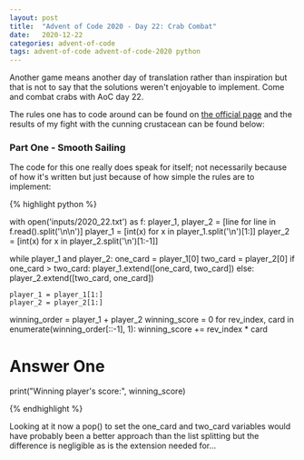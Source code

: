 ```yaml
---
layout: post
title:  "Advent of Code 2020 - Day 22: Crab Combat"
date:   2020-12-22 
categories: advent-of-code
tags: advent-of-code advent-of-code-2020 python
---
```


Another game means another day of translation rather than inspiration but
that is not to say that the solutions weren't enjoyable to implement. Come
and combat crabs with AoC day 22.

The rules one has to code around can be found on
[the official page](https://adventofcode.com/2020/day/22) and the results of my
fight with the cunning crustacean can be found below:

### Part One - Smooth Sailing

The code for this one really does speak for itself; not necessarily because of
how it's written but just because of how simple the rules are to implement:

{% highlight python %}

with open('inputs/2020_22.txt') as f:
    player_1, player_2 = [line for line in f.read().split('\n\n')]
    player_1 = [int(x) for x in player_1.split('\n')[1:]]
    player_2 = [int(x) for x in player_2.split('\n')[1:-1]]

while player_1 and player_2:
    one_card = player_1[0]
    two_card = player_2[0]
    if one_card > two_card:
        player_1.extend([one_card, two_card])
    else:
        player_2.extend([two_card, one_card])

    player_1 = player_1[1:]
    player_2 = player_2[1:]

winning_order = player_1 + player_2
winning_score = 0
for rev_index, card in enumerate(winning_order[::-1], 1):
    winning_score += rev_index * card

# Answer One
print("Winning player's score:", winning_score)

{% endhighlight %}

Looking at it now a pop() to set the one_card and two_card variables would have
probably been a better approach than the list splitting but the difference is
negligible as is the extension needed for...
